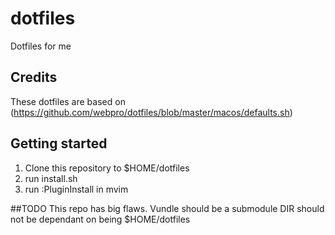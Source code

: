 # dotfiles
Dotfiles for me

## Credits
These dotfiles are based on (https://github.com/webpro/dotfiles/blob/master/macos/defaults.sh)

## Getting started
1. Clone this repository to $HOME/dotfiles
2. run install.sh
3. run :PluginInstall in mvim

##TODO
This repo has big flaws.
Vundle should be a submodule
DIR should not be dependant on being $HOME/dotfiles


